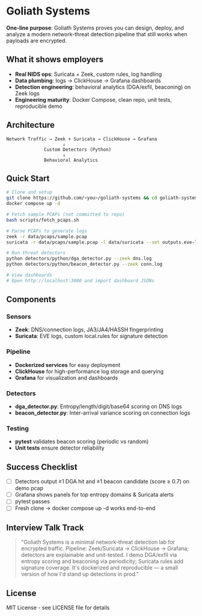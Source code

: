 # Goliath Systems

**One-line purpose**: Goliath Systems proves you can design, deploy, and analyze a modern network-threat detection pipeline that still works when payloads are encrypted.

## What it shows employers

- **Real NIDS ops**: Suricata + Zeek, custom rules, log handling
- **Data plumbing**: logs → ClickHouse → Grafana dashboards  
- **Detection engineering**: behavioral analytics (DGA/exfil, beaconing) on Zeek logs
- **Engineering maturity**: Docker Compose, clean repo, unit tests, reproducible demo

## Architecture

```
Network Traffic → Zeek + Suricata → ClickHouse → Grafana
                     ↓
              Custom Detectors (Python)
                     ↓
              Behavioral Analytics
```

## Quick Start

```bash
# Clone and setup
git clone https://github.com/<you>/goliath-systems && cd goliath-systems
docker compose up -d

# Fetch sample PCAPs (not committed to repo)
bash scripts/fetch_pcaps.sh

# Parse PCAPs to generate logs
zeek -r data/pcaps/sample.pcap
suricata -r data/pcaps/sample.pcap -l data/suricata --set outputs.eve-log.enabled=yes

# Run threat detectors
python detectors/python/dga_detector.py --zeek dns.log
python detectors/python/beacon_detector.py --zeek conn.log

# View dashboards
# Open http://localhost:3000 and import dashboard JSONs
```

## Components

### Sensors
- **Zeek**: DNS/connection logs, JA3/JA4/HASSH fingerprinting
- **Suricata**: EVE logs, custom local.rules for signature detection

### Pipeline
- **Dockerized services** for easy deployment
- **ClickHouse** for high-performance log storage and querying
- **Grafana** for visualization and dashboards

### Detectors
- **dga_detector.py**: Entropy/length/digit/base64 scoring on DNS logs
- **beacon_detector.py**: Inter-arrival variance scoring on connection logs

### Testing
- **pytest** validates beacon scoring (periodic vs random)
- **Unit tests** ensure detector reliability

## Success Checklist

- [ ] Detectors output ≥1 DGA hit and ≥1 beacon candidate (score ≥ 0.7) on demo pcap
- [ ] Grafana shows panels for top entropy domains & Suricata alerts
- [ ] pytest passes
- [ ] Fresh clone → docker compose up -d works end-to-end

## Interview Talk Track

> "Goliath Systems is a minimal network-threat detection lab for encrypted traffic. Pipeline: Zeek/Suricata → ClickHouse → Grafana; detectors are explainable and unit-tested. I demo DGA/exfil via entropy scoring and beaconing via periodicity; Suricata rules add signature coverage. It's dockerized and reproducible — a small version of how I'd stand up detections in prod."

## License

MIT License - see LICENSE file for details

